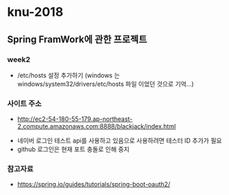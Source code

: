 # knu-2018
Spring FramWork에 관한 프로젝트 
---
### week2
* /etc/hosts 설정 추가하기 (windows 는 windows/system32/drivers/etc/hosts 파일 이었던 것으로 기억...)
### 사이트 주소
* http://ec2-54-180-55-179.ap-northeast-2.compute.amazonaws.com:8888/blackjack/index.html
- 네이버 로그인 테스트 api를 사용하고 있음으로 사용하려면 테스터 ID 추가가 필요
- github 로그인은 현재 포트 충돌로 인해 중지


### 참고자료
* https://spring.io/guides/tutorials/spring-boot-oauth2/
